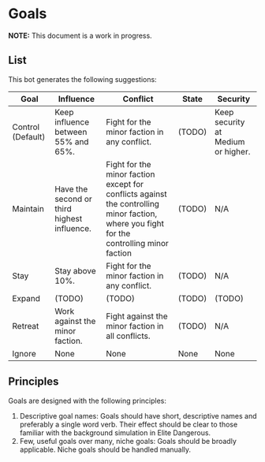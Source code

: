 # Goals

**NOTE:** This document is a work in progress.

## List

This bot generates the following suggestions:

|Goal     |Influence|Conflict|State|Security|
|---------|---------|--------|-----|--------|
|Control (Default) |Keep influence between 55% and 65%.|Fight for the minor faction in any conflict.|(TODO)|Keep security at Medium or higher.|
|Maintain |Have the second or third highest influence.|Fight for the minor faction except for conflicts against the controlling minor faction, where you fight for the controlling minor faction|(TODO)|N/A|
|Stay     |Stay above 10%.|Fight for the minor faction in any conflict.|(TODO)|N/A|
|Expand   |(TODO)|(TODO)|(TODO)|(TODO)|
|Retreat  |Work against the minor faction.|Fight against the minor faction in all conflicts.|(TODO)|N/A|
|Ignore   |None|None|None|None|

## Principles

Goals are designed with the following principles:

1. Descriptive goal names: Goals should have short, descriptive names and preferably a single word verb. Their effect should be clear to those familiar with the background simulation in Elite Dangerous.
2. Few, useful goals over many, niche goals: Goals should be broadly applicable. Niche goals should be handled manually.
